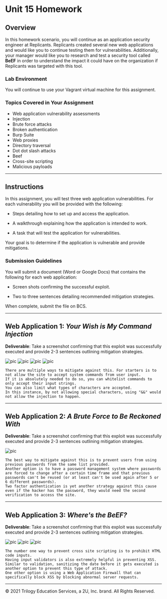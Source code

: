 # Unit 15 Homework

## Overview

In this homework scenario, you will continue as an application security engineer at Replicants. Replicants created several new web applications and would like you to continue testing them for vulnerabilities. Additionally, your manager would like you to research and test a security tool called **BeEF** in order to understand the impact it could have on the organization if Replicants was targeted with this tool. 

### Lab Environment

You will continue to use your Vagrant virtual machine for this assignment.

### Topics Covered in Your Assignment

- Web application vulnerability assessments
- Injection
- Brute force attacks
- Broken authentication
- Burp Suite
- Web proxies
- Directory traversal
- Dot dot slash attacks
- Beef
- Cross-site scripting
- Malicious payloads


---

## Instructions

In this assignment, you will test three web application vulnerabilities. For each vulnerability you will be provided with the following:

  - Steps detailing how to set up and access the application.

  - A walkthrough explaining how the application is intended to work.

  - A task that will test the application for vulnerabilities.

Your goal is to determine if the application is vulnerable and provide mitigations.

### Submission Guidelines

You will submit a document (Word or Google Docs) that contains the following for each web application: 

- Screen shots confirming the successful exploit.

- Two to three sentences detailing recommended mitigation strategies. 

When complete, submit the file on BCS.   


---

## Web Application 1: *Your Wish is My Command Injection*


**Deliverable**: Take a screenshot confirming that this exploit was successfully executed and provide 2-3 sentences outlining mitigation strategies. 

![pic](Images/Injection_passwd.PNG)
![pic](Images/passwd_verify.PNG)
![pic](Images/Injection_hosts.PNG)
![pic](Images/hosts_verify.PNG)

    There are multiple ways to mitigate against this. For starters is to not allow the site to accept system commands from user input.
    If it is absolutely needed to do so, you can whitelist commands to only accept their input strings. 
    You can also limit what types of characters are accepted. 
    In this instance, by not allowing special characters, using "&&" would not allow the injection to happen.

---

## Web Application 2: *A Brute Force to Be Reckoned With*


**Deliverable**: Take a screenshot confirming that this exploit was successfully executed and provide 2-3 sentences outlining mitigation strategies. 

![pic](Images/Brute_Force.PNG)

    The best way to mitigate against this is to prevent users from using previous passwords from the same list provided. 
    Another option is to have a password management system where passwords are forced to change after a certain time frame and that previous passwords can't be reused (or at least can't be used again after 5 or 6 different passwords). 
    Two factor authentication is yet another strategy against this cause even if the hacker has the password, they would need the second verification to access the site.

---

## Web Application 3: *Where's the BeEF?*


**Deliverable**: Take a screenshot confirming that this exploit was successfully executed and provide 2-3 sentences outlining mitigation strategies. 

![pic](Images/Beef_Pretty_Theft.PNG)
![pic](Images/Beef_Notification.PNG)
![pic](Images/Beef_Geo2.png)

    The number one way to prevent cross site scripting is to prohibit HTML code inputs. 
    Having input validators is also extremely helpful in preventing XSS.
    Similar to validation, sanitizing the date before it gets executed is another option to prevent this type of attack. 
    One other option is using a Web Application Firewall that can specifically block XSS by blocking abnormal server requests.
---

© 2021 Trilogy Education Services, a 2U, Inc. brand. All Rights Reserved.
